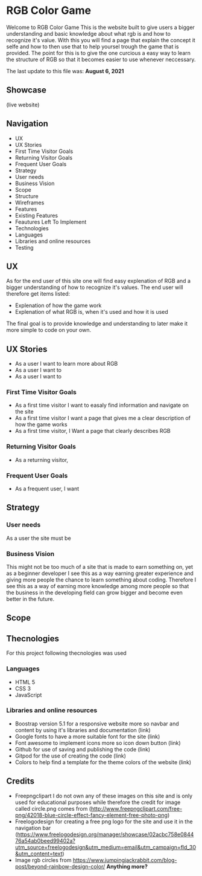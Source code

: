 # RGB Color Game 

Welcome to RGB Color Game 
This is the website built to give users a bigger understanding and basic knowledge about what rgb is and how to recognize it's value. With this you will find a page that explain the concept it selfe and how to then use that to help yoursel trough the game that is provided. The point for this is to give the one curcious a easy way to learn the structure of RGB so that it becomes easier to use whenever neccessary. 

 The last update to this file was: **August 6, 2021**

## Showcase

(live website)

## Navigation

* UX 
* UX Stories
* First Time Visitor Goals
* Returning Visitor Goals
* Frequent User Goals
* Strategy
* User needs
* Business Vision
* Scope
* Structure
* Wireframes
* Features
 * Existing Features
 * Feautures Left To Implement
* Technologies
 * Languages
 * Libraries and online resources 
* Testing 

## UX

As for the end user of this site one will find easy explenation of RGB and a bigger understanding of how to recognize it's values. The end user will therefore get items listed: 
* Explenation of how the game work 
* Explenation of what RGB is, when it's used and how it is used

The final goal is to provide knowledge and understanding to later make it more simple to code on your own. 

## UX Stories 

* As a user I want to learn more about RGB 
* As a user I want to 
* As a user I want to

### First Time Visitor Goals

* As a first time visitor I want to easaly find information and navigate on the site 
* As a first time visitor I want a page that gives me a clear description of how the game works
* As a first time visitor, I Want a page that clearly describes RGB 

### Returning Visitor Goals
* As a returning visitor, 

### Frequent User Goals 
* As a frequent user, I want 

## Strategy 

### User needs 
As a user the site must be 

### Business Vision 
This might not be too much of a site that is made to earn something on, yet as a beginner developer I see this as a way earning greater experience and giving more people the chance to learn something about coding. Therefore I see this as a way of earning more knowledge among more people so that the business in the developing field can grow bigger and become even better in the future. 

## Scope


## Thecnologies

For this project following thecnologies was used

### Languages 
 * HTML 5
 * CSS 3
 * JavaScript  

### Libraries and online resources 
* Boostrap version 5.1 for a responsive website more so navbar and content by using it's libraries and documentation (link)
* Google fonts to have a more suitable font for the site (link)
* Font awesome to implement icons more so icon down button (link)
* Github for use of saving and publishing the code (link)
* Gitpod for the use of creating the code (link)
* Colors to help find a template for the theme colors of the website (link)

## Credits 

* Freepngclipart I do not own any of these images on this site and is only used for educational purposes while therefore the credit for image called circle.png comes from (http://www.freepngclipart.com/free-png/42018-blue-circle-effect-fancy-element-free-photo-png)
* Freelogodesign for creating a free png logo for the site and use it in the navigation bar (https://www.freelogodesign.org/manager/showcase/02acbc758e084476a54ab0beed99402a?utm_source=freelogodesign&utm_medium=email&utm_campaign=fld_30&utm_content=text)
* Image rgb circles from https://www.jumpingjackrabbit.com/blog-post/beyond-rainbow-design-color/
**Anything more?**


